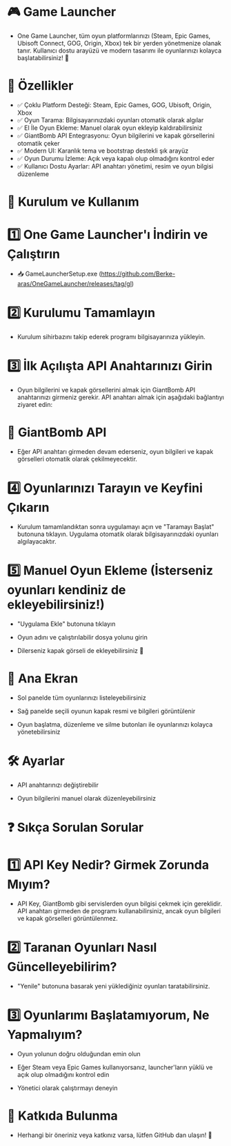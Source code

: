 # 🎮 Game Launcher



-  One Game Launcher, tüm oyun platformlarınızı (Steam, Epic Games, Ubisoft Connect, GOG, Origin, Xbox) tek bir yerden yönetmenize olanak tanır. Kullanıcı dostu arayüzü ve modern tasarımı ile oyunlarınızı kolayca başlatabilirsiniz! 🚀

# 📌 Özellikler

- ✅ Çoklu Platform Desteği: Steam, Epic Games, GOG, Ubisoft, Origin, Xbox
- ✅ Oyun Tarama: Bilgisayarınızdaki oyunları otomatik olarak algılar
- ✅ El İle Oyun Ekleme: Manuel olarak oyun ekleyip kaldırabilirsiniz
- ✅ GiantBomb API Entegrasyonu: Oyun bilgilerini ve kapak görsellerini otomatik çeker
- ✅ Modern UI: Karanlık tema ve bootstrap destekli şık arayüz
- ✅ Oyun Durumu İzleme: Açık veya kapalı olup olmadığını kontrol eder
- ✅ Kullanıcı Dostu Ayarlar: API anahtarı yönetimi, resim ve oyun bilgisi düzenleme

# 🚀 Kurulum ve Kullanım

# 1️⃣ One Game Launcher'ı İndirin ve Çalıştırın

- 📥 GameLauncherSetup.exe (https://github.com/Berke-aras/OneGameLauncher/releases/tag/gl)

# 2️⃣ Kurulumu Tamamlayın

- Kurulum sihirbazını takip ederek programı bilgisayarınıza yükleyin.

# 3️⃣ İlk Açılışta API Anahtarınızı Girin

- Oyun bilgilerini ve kapak görsellerini almak için GiantBomb API anahtarınızı girmeniz gerekir. API anahtarı almak için aşağıdaki bağlantıyı ziyaret edin:

# 🔗 GiantBomb API

- Eğer API anahtarı girmeden devam ederseniz, oyun bilgileri ve kapak görselleri otomatik olarak çekilmeyecektir.

# 4️⃣ Oyunlarınızı Tarayın ve Keyfini Çıkarın

- Kurulum tamamlandıktan sonra uygulamayı açın ve "Taramayı Başlat" butonuna tıklayın. Uygulama otomatik olarak bilgisayarınızdaki oyunları algılayacaktır.



# 5️⃣ Manuel Oyun Ekleme (İsterseniz oyunları kendiniz de ekleyebilirsiniz!)

- "Uygulama Ekle" butonuna tıklayın

- Oyun adını ve çalıştırılabilir dosya yolunu girin

- Dilerseniz kapak görseli de ekleyebilirsiniz 🎨




# 🔵 Ana Ekran



- Sol panelde tüm oyunlarınızı listeleyebilirsiniz

- Sağ panelde seçili oyunun kapak resmi ve bilgileri görüntülenir

- Oyun başlatma, düzenleme ve silme butonları ile oyunlarınızı kolayca yönetebilirsiniz

# 🛠️ Ayarlar



- API anahtarınızı değiştirebilir

- Oyun bilgilerini manuel olarak düzenleyebilirsiniz

# ❓ Sıkça Sorulan Sorular

# 1️⃣ API Key Nedir? Girmek Zorunda Mıyım?

- API Key, GiantBomb gibi servislerden oyun bilgisi çekmek için gereklidir. API anahtarı girmeden de programı kullanabilirsiniz, ancak oyun bilgileri ve kapak görselleri görüntülenmez.

# 2️⃣ Taranan Oyunları Nasıl Güncelleyebilirim?

- "Yenile" butonuna basarak yeni yüklediğiniz oyunları taratabilirsiniz.

# 3️⃣ Oyunlarımı Başlatamıyorum, Ne Yapmalıyım?

- Oyun yolunun doğru olduğundan emin olun

- Eğer Steam veya Epic Games kullanıyorsanız, launcher'ların yüklü ve açık olup olmadığını kontrol edin

- Yönetici olarak çalıştırmayı deneyin

# 🤝 Katkıda Bulunma

- Herhangi bir öneriniz veya katkınız varsa, lütfen GitHub dan ulaşın! 🚀






